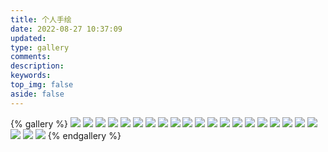 ```yaml
---
title: 个人手绘
date: 2022-08-27 10:37:09
updated:
type: gallery
comments:
description:
keywords:
top_img: false
aside: false 
---
```


{% gallery %}
![](https://warehouse-1310574346.cos.ap-shanghai.myqcloud.com/images/manual-drawing/Bubbles.png)
![](https://warehouse-1310574346.cos.ap-shanghai.myqcloud.com/images/manual-drawing/Bulma.png)
![](https://warehouse-1310574346.cos.ap-shanghai.myqcloud.com/images/manual-drawing/Chiao-tzu.png)
![](https://warehouse-1310574346.cos.ap-shanghai.myqcloud.com/images/manual-drawing/Garfield_2007.png)
![](https://warehouse-1310574346.cos.ap-shanghai.myqcloud.com/images/manual-drawing/Goku.png)
![](https://warehouse-1310574346.cos.ap-shanghai.myqcloud.com/images/manual-drawing/Gorilla.png)
![](https://warehouse-1310574346.cos.ap-shanghai.myqcloud.com/images/manual-drawing/Kaioh.png)
![](https://warehouse-1310574346.cos.ap-shanghai.myqcloud.com/images/manual-drawing/Kaioh_head.png)
![](https://warehouse-1310574346.cos.ap-shanghai.myqcloud.com/images/manual-drawing/Kame-Sennin.png)
![](https://warehouse-1310574346.cos.ap-shanghai.myqcloud.com/images/manual-drawing/Karin-sama.png)
![](https://warehouse-1310574346.cos.ap-shanghai.myqcloud.com/images/manual-drawing/Kuririn.png)
![](https://warehouse-1310574346.cos.ap-shanghai.myqcloud.com/images/manual-drawing/Kuririn_head.png)
![](https://warehouse-1310574346.cos.ap-shanghai.myqcloud.com/images/manual-drawing/Mr-Popo.png)
![](https://warehouse-1310574346.cos.ap-shanghai.myqcloud.com/images/manual-drawing/Oolong.png)
![](https://warehouse-1310574346.cos.ap-shanghai.myqcloud.com/images/manual-drawing/Picollo.png)
![](https://warehouse-1310574346.cos.ap-shanghai.myqcloud.com/images/manual-drawing/Puar.png)
![](https://warehouse-1310574346.cos.ap-shanghai.myqcloud.com/images/manual-drawing/Snoopy.png)
![](https://warehouse-1310574346.cos.ap-shanghai.myqcloud.com/images/manual-drawing/Tenshinhan.png)
![](https://warehouse-1310574346.cos.ap-shanghai.myqcloud.com/images/manual-drawing/Trunks.png)
![](https://warehouse-1310574346.cos.ap-shanghai.myqcloud.com/images/manual-drawing/unknow.png)
![](https://warehouse-1310574346.cos.ap-shanghai.myqcloud.com/images/manual-drawing/unknow2.png)
![](https://warehouse-1310574346.cos.ap-shanghai.myqcloud.com/images/manual-drawing/Uranai-Baba.png)
![](https://warehouse-1310574346.cos.ap-shanghai.myqcloud.com/images/manual-drawing/Yajirobe.png)
{% endgallery %}

